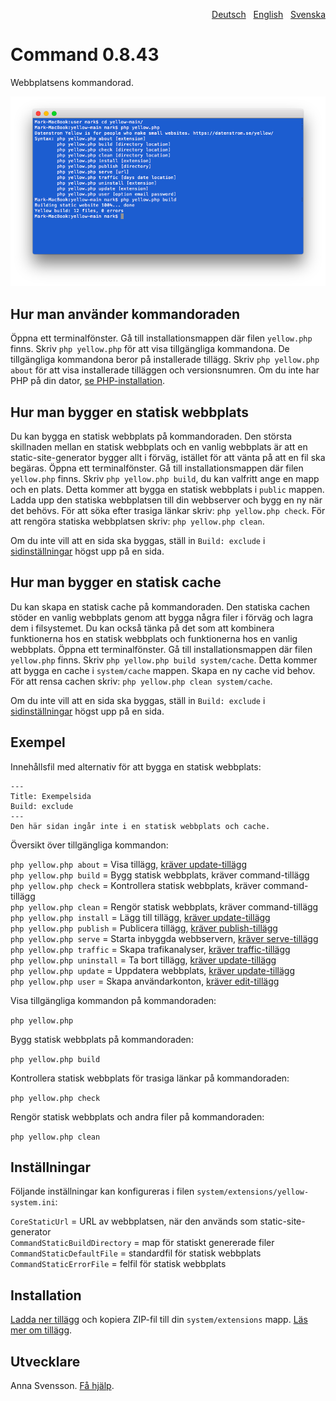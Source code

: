 <p align="right"><a href="README-de.md">Deutsch</a> &nbsp; <a href="README.md">English</a> &nbsp; <a href="README-sv.md">Svenska</a></p>

# Command 0.8.43

Webbplatsens kommandorad.

<p align="center"><img src="command-screenshot.png?raw=true" alt="Skärmdump"></p>

## Hur man använder kommandoraden

Öppna ett terminalfönster. Gå till installationsmappen där filen `yellow.php` finns. Skriv `php yellow.php` för att visa tillgängliga kommandona. De tillgängliga kommandona beror på installerade tillägg. Skriv `php yellow.php about` för att visa installerade tilläggen och versionsnumren. Om du inte har PHP på din dator, [se PHP-installation](https://www.php.net/manual/en/install.php).

## Hur man bygger en statisk webbplats

Du kan bygga en statisk webbplats på kommandoraden. Den största skillnaden mellan en statisk webbplats och en vanlig webbplats är att en static-site-generator bygger allt i förväg, istället för att vänta på att en fil ska begäras. Öppna ett terminalfönster. Gå till installationsmappen där filen `yellow.php` finns. Skriv `php yellow.php build`, du kan valfritt ange en mapp och en plats. Detta kommer att bygga en statisk webbplats i `public` mappen. Ladda upp den statiska webbplatsen till din webbserver och bygg en ny när det behövs. För att söka efter trasiga länkar skriv: `php yellow.php check`. För att rengöra statiska webbplatsen skriv: `php yellow.php clean`.

Om du inte vill att en sida ska byggas, ställ in `Build: exclude` i [sidinställningar](https://github.com/annaesvensson/yellow-core/tree/main/README-sv.md#inställningar-page) högst upp på en sida.

## Hur man bygger en statisk cache

Du kan skapa en statisk cache på kommandoraden. Den statiska cachen stöder en vanlig webbplats genom att bygga några filer i förväg och lagra dem i filsystemet. Du kan också tänka på det som att kombinera funktionerna hos en statisk webbplats och funktionerna hos en vanlig webbplats. Öppna ett terminalfönster. Gå till installationsmappen där filen `yellow.php` finns. Skriv `php yellow.php build system/cache`. Detta kommer att bygga en cache i `system/cache` mappen. Skapa en ny cache vid behov. För att rensa cachen skriv: `php yellow.php clean system/cache`.

Om du inte vill att en sida ska byggas, ställ in `Build: exclude` i [sidinställningar](https://github.com/annaesvensson/yellow-core/tree/main/README-sv.md#inställningar-page) högst upp på en sida.

## Exempel

Innehållsfil med alternativ för att bygga en statisk webbplats:

    ---
    Title: Exempelsida
    Build: exclude
    ---
    Den här sidan ingår inte i en statisk webbplats och cache.

Översikt över tillgängliga kommandon:

`php yellow.php about` = Visa tillägg, [kräver update-tillägg](https://github.com/annaesvensson/yellow-update/tree/main/README-sv.md)  
`php yellow.php build` = Bygg statisk webbplats, kräver command-tillägg  
`php yellow.php check` = Kontrollera statisk webbplats, kräver command-tillägg  
`php yellow.php clean` = Rengör statisk webbplats, kräver command-tillägg  
`php yellow.php install` = Lägg till tillägg, [kräver update-tillägg](https://github.com/annaesvensson/yellow-update/tree/main/README-sv.md)  
`php yellow.php publish` = Publicera tillägg, [kräver publish-tillägg](https://github.com/annaesvensson/yellow-publish/tree/main/README-sv.md)  
`php yellow.php serve` = Starta inbyggda webbservern, [kräver serve-tillägg](https://github.com/annaesvensson/yellow-serve/tree/main/README-sv.md)  
`php yellow.php traffic` = Skapa trafikanalyser, [kräver traffic-tillägg](https://github.com/annaesvensson/yellow-traffic/tree/main/README-sv.md)  
`php yellow.php uninstall` = Ta bort tillägg, [kräver update-tillägg](https://github.com/annaesvensson/yellow-update/tree/main/README-sv.md)  
`php yellow.php update` = Uppdatera webbplats, [kräver update-tillägg](https://github.com/annaesvensson/yellow-update/tree/main/README-sv.md)  
`php yellow.php user` = Skapa användarkonton, [kräver edit-tillägg](https://github.com/annaesvensson/yellow-edit/tree/main/README-sv.md)  

Visa tillgängliga kommandon på kommandoraden:

`php yellow.php`

Bygg statisk webbplats på kommandoraden: 

`php yellow.php build`  

Kontrollera statisk webbplats för trasiga länkar på kommandoraden:

`php yellow.php check`  

Rengör statisk webbplats och andra filer på kommandoraden:

`php yellow.php clean`  

## Inställningar

Följande inställningar kan konfigureras i filen `system/extensions/yellow-system.ini`:

`CoreStaticUrl` = URL av webbplatsen, när den används som static-site-generator  
`CommandStaticBuildDirectory` = map för statiskt genererade filer  
`CommandStaticDefaultFile` = standardfil för statisk webbplats  
`CommandStaticErrorFile` = felfil för statisk webbplats  

## Installation

[Ladda ner tillägg](https://github.com/annaesvensson/yellow-command/archive/main.zip) och kopiera ZIP-fil till din `system/extensions` mapp. [Läs mer om tillägg](https://github.com/annaesvensson/yellow-update/tree/main/README-sv.md).

## Utvecklare

Anna Svensson. [Få hjälp](https://datenstrom.se/sv/yellow/help/).
